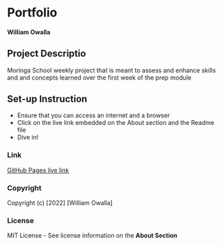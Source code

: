 # Portfolio

#### William Owalla

## Project Descriptio
Moringa School weekly project that is meant to assess and enhance skills and and concepts learned over the first week of the prep module

## Set-up Instruction
* Ensure that you can access an internet and a browser
* Click on the live link embedded on the About section and the Readme file
*  Dive in!

### Link
[GitHub Pages live link](https://wilowala.github.io/Portfolio/index.html)

### Copyright
Copyright (c) [2022] [William Owalla]

### License
MIT License - See license information on the **About Section**